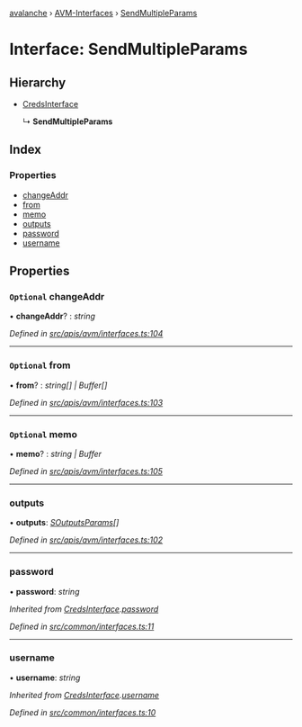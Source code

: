 [avalanche](../README.md) › [AVM-Interfaces](../modules/avm_interfaces.md) › [SendMultipleParams](avm_interfaces.sendmultipleparams.md)

# Interface: SendMultipleParams

## Hierarchy

* [CredsInterface](common_interfaces.credsinterface.md)

  ↳ **SendMultipleParams**

## Index

### Properties

* [changeAddr](avm_interfaces.sendmultipleparams.md#optional-changeaddr)
* [from](avm_interfaces.sendmultipleparams.md#optional-from)
* [memo](avm_interfaces.sendmultipleparams.md#optional-memo)
* [outputs](avm_interfaces.sendmultipleparams.md#outputs)
* [password](avm_interfaces.sendmultipleparams.md#password)
* [username](avm_interfaces.sendmultipleparams.md#username)

## Properties

### `Optional` changeAddr

• **changeAddr**? : *string*

*Defined in [src/apis/avm/interfaces.ts:104](https://github.com/ava-labs/avalanchejs/blob/82de5d8/src/apis/avm/interfaces.ts#L104)*

___

### `Optional` from

• **from**? : *string[] | Buffer[]*

*Defined in [src/apis/avm/interfaces.ts:103](https://github.com/ava-labs/avalanchejs/blob/82de5d8/src/apis/avm/interfaces.ts#L103)*

___

### `Optional` memo

• **memo**? : *string | Buffer*

*Defined in [src/apis/avm/interfaces.ts:105](https://github.com/ava-labs/avalanchejs/blob/82de5d8/src/apis/avm/interfaces.ts#L105)*

___

###  outputs

• **outputs**: *[SOutputsParams](avm_interfaces.soutputsparams.md)[]*

*Defined in [src/apis/avm/interfaces.ts:102](https://github.com/ava-labs/avalanchejs/blob/82de5d8/src/apis/avm/interfaces.ts#L102)*

___

###  password

• **password**: *string*

*Inherited from [CredsInterface](common_interfaces.credsinterface.md).[password](common_interfaces.credsinterface.md#password)*

*Defined in [src/common/interfaces.ts:11](https://github.com/ava-labs/avalanchejs/blob/82de5d8/src/common/interfaces.ts#L11)*

___

###  username

• **username**: *string*

*Inherited from [CredsInterface](common_interfaces.credsinterface.md).[username](common_interfaces.credsinterface.md#username)*

*Defined in [src/common/interfaces.ts:10](https://github.com/ava-labs/avalanchejs/blob/82de5d8/src/common/interfaces.ts#L10)*
